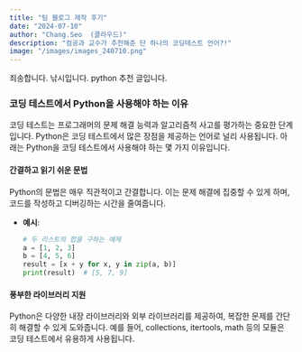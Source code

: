 ```yaml
---
title: "팀 블로그 제작 후기"
date: "2024-07-10"
author: "Chang.Seo  (클라우드)"
description: "컴공과 교수가 추천해준 단 하나의 코딩테스트 언어?!"
image: "/images/images_240710.png"
---
```


죄송합니다. 낚시입니다.
python 추천 글입니다.

### 코딩 테스트에서 Python을 사용해야 하는 이유

코딩 테스트는 프로그래머의 문제 해결 능력과 알고리즘적 사고를 평가하는 중요한 단계입니다. Python은 코딩 테스트에서 많은 장점을 제공하는 언어로 널리 사용됩니다. 아래는 Python을 코딩 테스트에서 사용해야 하는 몇 가지 이유입니다.

#### 간결하고 읽기 쉬운 문법

Python의 문법은 매우 직관적이고 간결합니다. 이는 문제 해결에 집중할 수 있게 하며, 코드를 작성하고 디버깅하는 시간을 줄여줍니다.

- **예시**:
  ```python
  # 두 리스트의 합을 구하는 예제
  a = [1, 2, 3]
  b = [4, 5, 6]
  result = [x + y for x, y in zip(a, b)]
  print(result)  # [5, 7, 9]
  ```

#### 풍부한 라이브러리 지원

Python은 다양한 내장 라이브러리와 외부 라이브러리를 제공하여, 복잡한 문제를 간단히 해결할 수 있게 도와줍니다. 예를 들어, collections, itertools, math 등의 모듈은 코딩 테스트에서 유용하게 사용됩니다.
